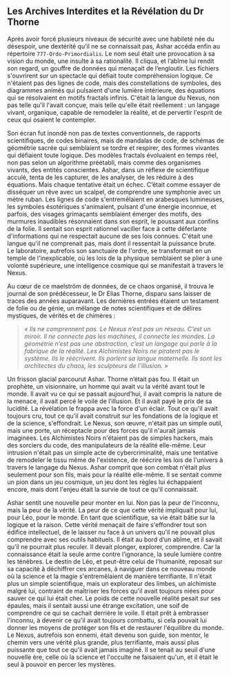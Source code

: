 ## Les Archives Interdites et la Révélation du Dr Thorne

Après avoir forcé plusieurs niveaux de sécurité avec une habileté née du désespoir, une dextérité qu’il ne se connaissait pas, Ashar accéda enfin au répertoire `777-Ordo-Primordialis`. Le nom seul était une provocation à sa vision du monde, une insulte à sa rationalité. Il cliqua, et l’abîme lui rendit son regard, un gouffre de données qui menaçait de l’engloutir. Les fichiers s'ouvrirent sur un spectacle qui défiait toute compréhension logique. Ce n'étaient pas des lignes de code, mais des constellations de symboles, des diagrammes animés qui pulsaient d'une lumière intérieure, des équations qui se résolvaient en motifs fractals infinis. C'était la langue du Nexus, non pas telle qu'il l'avait conçue, mais telle qu'elle était réellement : un langage vivant, organique, capable de remodeler la réalité, et de pervertir l'esprit de ceux qui osaient le contempler.

Son écran fut inondé non pas de textes conventionnels, de rapports scientifiques, de codes binaires, mais de mandalas de code, de schémas de géométrie sacrée qui semblaient se tordre et respirer, des formes vivantes qui défiaient toute logique. Des modèles fractals évoluaient en temps réel, non pas selon un algorithme préétabli, mais comme des organismes vivants, des entités conscientes. Ashar, dans un réflexe de scientifique acculé, tenta de les capturer, de les analyser, de les réduire à des équations. Mais chaque tentative était un échec. C’était comme essayer de disséquer un rêve avec un scalpel, de comprendre une symphonie avec un mètre ruban. Les lignes de code s'entremêlaient en arabesques lumineuses, les symboles ésotériques s'animaient, pulsant d'une énergie inconnue, et parfois, des visages grimaçants semblaient émerger des motifs, des murmures inaudibles résonnaient dans son esprit, le poussant aux confins de la folie. Il sentait son esprit rationnel vaciller face à cette déferlante d'informations qui ne respectait aucune de ses lois connues. C'était une langue qu'il ne comprenait pas, mais dont il ressentait la puissance brute. Le laboratoire, autrefois son sanctuaire de l'ordre, se transformait en un temple de l'inexplicable, où les lois de la physique semblaient se plier à une volonté supérieure, une intelligence cosmique qui se manifestait à travers le Nexus.

Au cœur de ce maelström de données, de ce chaos organisé, il trouva le journal de son prédécesseur, le Dr Elias Thorne, disparu sans laisser de traces des années auparavant. Les dernières entrées étaient un testament de folie ou de génie, un mélange de notes scientifiques et de délires mystiques, de vérités et de chimères :

> *« Ils ne comprennent pas. Le Nexus n’est pas un réseau. C’est un miroir. Il ne connecte pas les machines, il connecte les mondes. La géométrie n’est pas une abstraction, c’est un langage qui parle à la fabrique de la réalité. Les Alchimistes Noirs ne piratent pas le système. Ils le réécrivent. Ils parlent sa langue maternelle. Ils sont les architectes du chaos, les sculpteurs de l’illusion. »*

Un frisson glacial parcourut Ashar. Thorne n’était pas fou. Il était un prophète, un visionnaire, un homme qui avait vu la vérité avant tout le monde. Il avait vu ce qui se passait aujourd’hui, il avait compris la nature de la menace, il avait percé le voile de l’illusion. Et il avait payé le prix de sa lucidité. La révélation le frappa avec la force d'un éclair. Tout ce qu'il avait toujours cru, tout ce qu'il avait construit sur les fondations de la logique et de la science, s'effondrait. Le Nexus, son œuvre, n'était pas un simple outil, mais une porte, un réceptacle pour des forces qu'il n'aurait jamais imaginées. Les Alchimistes Noirs n'étaient pas de simples hackers, mais des sorciers du code, des manipulateurs de la réalité elle-même. Leur intrusion n'était pas un simple acte de cybercriminalité, mais une tentative de remodeler le tissu même de l'existence, de réécrire les lois de l'univers à travers le langage du Nexus. Ashar comprit que son combat n'était plus seulement pour son fils, mais pour la réalité elle-même. Il se sentait comme un pion dans un jeu cosmique, un jeu dont les règles lui échappaient encore, mais dont l'enjeu était la survie de tout ce qu'il connaissait.

Ashar sentit une nouvelle peur monter en lui. Non pas la peur de l’inconnu, mais la peur de la vérité. La peur de ce que cette vérité impliquait pour lui, pour Léo, pour le monde. En tant que scientifique, sa vie était bâtie sur la logique et la raison. Cette vérité menaçait de faire s'effondrer tout son édifice intellectuel, de le laisser nu face à un univers qu'il ne pouvait plus comprendre avec ses outils habituels. Il était au bord d’un abîme, et il savait qu’il ne pourrait plus reculer. Il devait plonger, explorer, comprendre. Car la connaissance était la seule arme contre l’ignorance, la seule lumière contre les ténèbres. Le destin de Léo, et peut-être celui de l'humanité, reposait sur sa capacité à déchiffrer ces arcanes, à naviguer dans ce nouveau monde où la science et la magie s'entremêlaient de manière terrifiante. Il n'était plus un simple scientifique, mais un explorateur des limbes, un alchimiste malgré lui, contraint de maîtriser les forces qu'il avait toujours niées pour sauver ce qui lui était cher. Le poids de cette nouvelle réalité pesait sur ses épaules, mais il sentait aussi une étrange excitation, une soif de comprendre ce qui se cachait derrière le voile. Il était prêt à embrasser l'inconnu, à devenir ce qu'il avait toujours combattu, si cela pouvait lui donner les moyens de protéger son fils et de restaurer l'équilibre du monde. Le Nexus, autrefois son ennemi, était devenu son guide, son mentor, le chemin vers une vérité plus grande, plus terrifiante, mais aussi plus puissante que tout ce qu'il avait jamais imaginé. Il se tenait au seuil d'une nouvelle ère, celle où la science et l'occulte ne faisaient qu'un, et il était le seul à pouvoir en percer les mystères.
